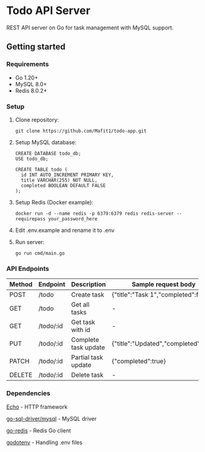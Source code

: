 # Todo API Server

REST API server on Go for task management with MySQL support.

## Getting started

### Requirements
- Go 1.20+
- MySQL 8.0+
- Redis 8.0.2+

### Setup
1. Clone repository:
   ```
   git clone https://github.com/Mafit1/todo-app.git
   ```
   
2. Setup MySQL database:
   ```
   CREATE DATABASE todo_db;
   USE todo_db;

   CREATE TABLE todo (
     id INT AUTO_INCREMENT PRIMARY KEY,
     title VARCHAR(255) NOT NULL,
     completed BOOLEAN DEFAULT FALSE
   );
   ```
   
3. Setup Redis (Docker example):
   ```
   docker run -d --name redis -p 6379:6379 redis redis-server --requirepass your_password_here
   ```

4. Edit .env.example and rename it to .env

5. Run server:
   ```
   go run cmd/main.go
   ```

### API Endpoints

| Method | Endpoint | Description | Sample request body |
| ------ | -------- | ----------- | ------------------- |
| POST   | /todo   | Create task | {"title":"Task 1","completed":false} |
| GET   | /todo   | Get all tasks | - |
| GET   | /todo/:id   | Get task with id | - |
| PUT   | /todo/:id   | Complete task update | {"title":"Updated","completed":true} |
| PATCH   | /todo/:id   | Partial task update | {"completed":true} |
| DELETE   | /todo/:id   | Delete task | - |

### Dependencies
[Echo](https://echo.labstack.com/) - HTTP framework

[go-sql-driver/mysql](https://github.com/go-sql-driver/mysql) - MySQL driver

[go-redis](https://github.com/redis/go-redis) - Redis Go client

[godotenv](https://github.com/joho/godotenv) - Handling .env files

